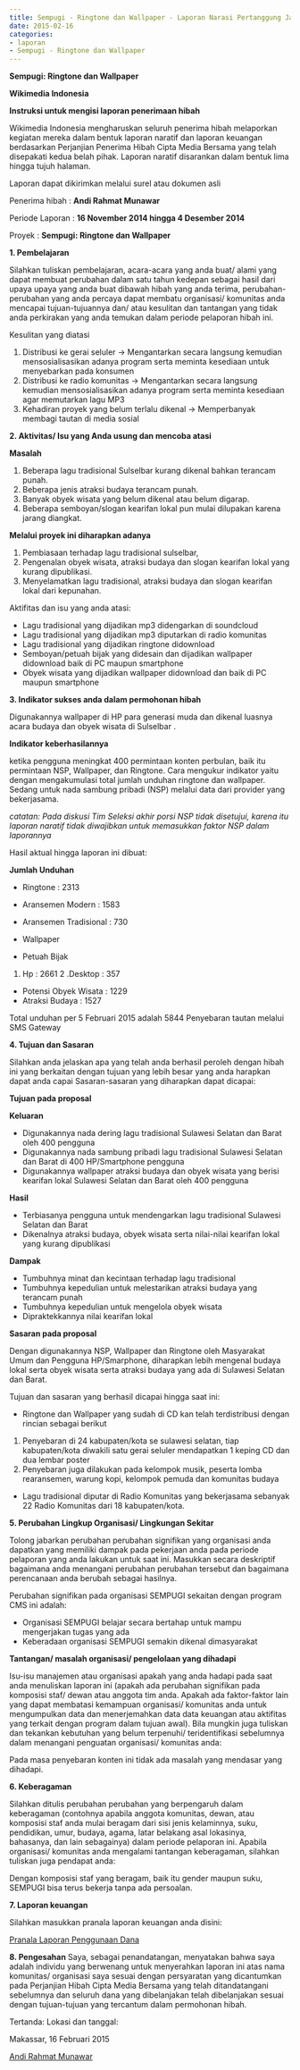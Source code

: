 ```yaml
---
title: Sempugi - Ringtone dan Wallpaper - Laporan Narasi Pertanggung Jawaban Hibah Termin II
date: 2015-02-16 
categories:
- laporan
- Sempugi - Ringtone dan Wallpaper
---
```


**Sempugi: Ringtone dan Wallpaper**

**Wikimedia Indonesia**

**Instruksi untuk mengisi laporan penerimaan hibah**

  Wikimedia Indonesia mengharuskan seluruh penerima hibah melaporkan kegiatan mereka dalam bentuk laporan naratif dan laporan keuangan berdasarkan Perjanjian Penerima Hibah Cipta Media Bersama yang telah disepakati kedua belah pihak. Laporan naratif disarankan dalam bentuk lima hingga tujuh halaman.

  Laporan dapat dikirimkan melalui surel atau dokumen asli

Penerima hibah	:	**Andi Rahmat Munawar**

Periode Laporan	:	**16 November 2014 hingga 4 Desember 2014**

Proyek	        :	**Sempugi: Ringtone dan Wallpaper** 

**1. Pembelajaran**

Silahkan tuliskan pembelajaran, acara-acara yang anda buat/ alami yang dapat membuat perubahan dalam satu tahun kedepan sebagai hasil dari upaya upaya yang anda buat dibawah hibah yang anda terima, perubahan-perubahan yang anda percaya dapat membatu organisasi/ komunitas anda mencapai tujuan-tujuannya dan/ atau kesulitan dan tantangan yang tidak anda perkirakan yang anda temukan dalam periode pelaporan hibah ini.

Kesulitan yang diatasi
1. Distribusi ke gerai seluler → Mengantarkan secara langsung kemudian mensosialisasikan adanya program serta meminta kesediaan untuk menyebarkan pada konsumen
2. Distribusi ke radio komunitas → Mengantarkan secara langsung kemudian mensosialisasikan adanya program serta meminta kesediaan agar memutarkan lagu MP3
3. Kehadiran proyek yang belum terlalu dikenal → Memperbanyak membagi tautan di media sosial

**2. Aktivitas/ Isu yang Anda usung dan mencoba atasi**

 **Masalah**

 1. Beberapa lagu tradisional Sulselbar kurang dikenal bahkan terancam punah.
 2. Beberapa jenis atraksi budaya terancam punah.
 3. Banyak obyek wisata yang belum dikenal atau belum digarap.
 4. Beberapa semboyan/slogan kearifan lokal pun mulai dilupakan karena jarang diangkat.

**Melalui proyek ini diharapkan adanya**
 
 1. Pembiasaan terhadap lagu tradisional sulselbar,
 2. Pengenalan obyek wisata, atraksi budaya dan slogan kearifan lokal yang kurang dipublikasi.
 3. Menyelamatkan lagu tradisional, atraksi budaya dan slogan kearifan lokal dari kepunahan.

Aktifitas dan isu yang anda atasi:

* Lagu tradisional yang dijadikan mp3 didengarkan di soundcloud
* Lagu tradisional yang dijadikan mp3 diputarkan di radio komunitas
* Lagu tradisional yang dijadikan ringtone didownload
* Semboyan/petuah bijak yang didesain dan dijadikan wallpaper didownload baik di PC maupun smartphone
* Obyek wisata yang dijadikan wallpaper didownload dan baik di PC maupun smartphone

**3. Indikator sukses anda dalam permohonan hibah**

Digunakannya wallpaper di HP para generasi muda dan dikenal luasnya acara budaya dan obyek wisata di Sulselbar .

**Indikator keberhasilannya** 

ketika pengguna meningkat 400 permintaan konten perbulan, baik itu permintaan NSP, Wallpaper, dan Ringtone. Cara mengukur indikator yaitu dengan mengakumulasi total jumlah unduhan ringtone dan wallpaper. Sedang untuk nada sambung pribadi (NSP) melalui data dari provider yang bekerjasama.

*catatan: Pada diskusi Tim Seleksi akhir porsi NSP tidak disetujui, karena itu laporan naratif tidak diwajibkan untuk memasukkan faktor NSP dalam laporannya*

Hasil aktual hingga laporan ini dibuat:

**Jumlah Unduhan**

* Ringtone : 2313
 * Aransemen Modern : 1583
 * Aransemen Tradisional : 730

* Wallpaper
 * Petuah Bijak
  1. Hp : 2661
  2 .Desktop : 357
 * Potensi Obyek Wisata : 1229
 * Atraksi Budaya : 1527
 
Total unduhan per 5 Februari 2015 adalah 5844 Penyebaran tautan melalui SMS Gateway

**4. Tujuan dan Sasaran**

Silahkan anda jelaskan apa yang telah anda berhasil peroleh dengan hibah ini yang berkaitan dengan tujuan yang lebih besar yang anda harapkan dapat anda capai Sasaran-sasaran yang diharapkan dapat dicapai:

**Tujuan pada proposal**

**Keluaran**

* Digunakannya nada dering lagu tradisional Sulawesi Selatan dan Barat oleh 400 pengguna
* Digunakannya nada sambung pribadi lagu tradisional Sulawesi Selatan dan Barat di 400 HP/Smartphone pengguna
* Digunakannya wallpaper atraksi budaya dan obyek wisata yang berisi kearifan lokal Sulawesi Selatan dan Barat oleh 400 pengguna

**Hasil**

* Terbiasanya pengguna untuk mendengarkan lagu tradisional Sulawesi Selatan dan Barat
* Dikenalnya atraksi budaya, obyek wisata serta nilai-nilai kearifan lokal yang kurang dipublikasi

**Dampak**

* Tumbuhnya minat dan kecintaan terhadap lagu tradisional
* Tumbuhnya kepedulian untuk melestarikan atraksi budaya yang terancam punah
* Tumbuhnya kepedulian untuk mengelola obyek wisata
* Dipraktekkannya nilai kearifan lokal

**Sasaran pada proposal**

Dengan digunakannya NSP, Wallpaper dan Ringtone oleh Masyarakat Umum dan Pengguna HP/Smarphone, diharapkan lebih mengenal budaya lokal serta obyek wisata serta atraksi budaya yang ada di Sulawesi Selatan dan Barat.

Tujuan dan sasaran yang berhasil dicapai hingga saat ini:

* Ringtone dan Wallpaper yang sudah di CD kan telah terdistribusi dengan rincian sebagai berikut
 1. Penyebaran di 24 kabupaten/kota se sulawesi selatan, tiap kabupaten/kota diwakili satu gerai seluler mendapatkan 1 keping CD dan dua lembar poster
 2. Penyebaran juga dilakukan pada kelompok musik, peserta lomba rearansemen, warung kopi, kelompok pemuda dan komunitas budaya

* Lagu tradisional diputar di Radio Komunitas yang bekerjasama sebanyak 22 Radio Komunitas dari 18 kabupaten/kota.

**5. Perubahan Lingkup Organisasi/ Lingkungan Sekitar**

Tolong jabarkan perubahan perubahan signifikan yang organisasi anda dapatkan yang memiliki dampak pada pekerjaan anda pada periode pelaporan yang anda lakukan untuk saat ini. Masukkan secara deskriptif bagaimana anda menangani perubahan perubahan tersebut dan bagaimana perencanaan anda berubah sebagai hasilnya.

Perubahan signifikan pada organisasi SEMPUGI sekaitan dengan program CMS ini adalah:
* Organisasi SEMPUGI belajar secara bertahap untuk mampu mengerjakan tugas yang ada
* Keberadaan organisasi SEMPUGI semakin dikenal dimasyarakat

**Tantangan/ masalah organisasi/ pengelolaan yang dihadapi**

Isu-isu manajemen atau organisasi apakah yang anda hadapi pada saat anda menuliskan laporan ini (apakah ada perubahan signifikan pada komposisi staf/ dewan atau anggota tim anda. Apakah ada faktor-faktor lain yang dapat membatasi kemampuan organisasi/ komunitas anda untuk mengumpulkan data dan menerjemahkan data data keuangan atau aktifitas yang terkait dengan program dalam tujuan awal). Bila mungkin juga tuliskan dan tekankan kebutuhan yang belum terpenuhi/ teridentifikasi sebelumnya dalam menangani penguatan organisasi/ komunitas anda:

Pada masa penyebaran konten ini tidak ada masalah yang mendasar yang dihadapi.

**6. Keberagaman**

Silahkan ditulis perubahan perubahan yang berpengaruh dalam keberagaman (contohnya apabila anggota komunitas, dewan, atau komposisi staf anda mulai beragam dari sisi jenis kelaminnya, suku, pendidikan, umur, budaya, agama, latar belakang asal lokasinya, bahasanya, dan lain sebagainya) dalam periode pelaporan ini. Apabila organisasi/ komunitas anda mengalami tantangan keberagaman, silahkan tuliskan juga pendapat anda:

Dengan komposisi staf yang beragam, baik itu gender maupun suku, SEMPUGI bisa terus bekerja tanpa ada persoalan.

**7. Laporan keuangan**

  Silahkan masukkan pranala laporan keuangan anda disini:

[Pranala Laporan Penggunaan Dana](http://wiki.ciptamedia.org/wiki/Ringtone,_Wallpaper,_NSP/Laporan_Penggunaan_Dana)

**8. Pengesahan**
Saya, sebagai penandatangan, menyatakan bahwa saya adalah individu yang berwenang untuk menyerahkan laporan ini atas nama komunitas/ organisasi saya sesuai dengan persyaratan yang dicantumkan pada Perjanjian Hibah Cipta Media Bersama yang telah ditandatangani sebelumnya dan seluruh dana yang dibelanjakan telah dibelanjakan sesuai dengan tujuan-tujuan yang tercantum dalam permohonan hibah.

Tertanda: Lokasi dan tanggal:

Makassar, 16 Februari 2015




[Andi Rahmat Munawar](http://wiki.ciptamedia.org/wiki/Andi_Rahmat_Munawar)
